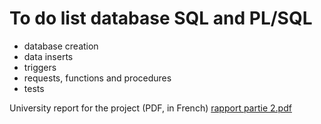 # To do list database SQL and PL/SQL
- database creation 
- data inserts
- triggers
- requests, functions and procedures
- tests

University report for the project (PDF, in French)
[rapport partie 2.pdf](https://github.com/lucianmocan/to-do-list-db/files/14765471/rapport.partie.2.pdf)
